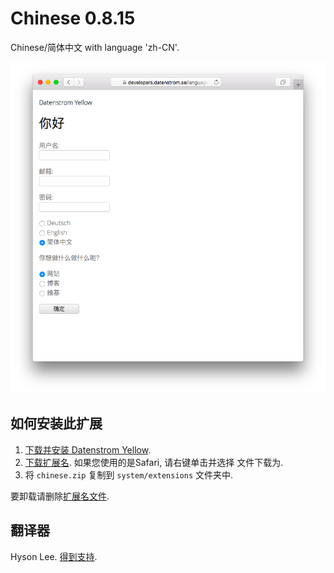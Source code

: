 Chinese 0.8.15
==============
Chinese/简体中文 with language 'zh-CN'.

<p align="center"><img src="chinese-screenshot.png?raw=true" alt="Screenshot"></p>

## 如何安装此扩展

1. [下载并安装 Datenstrom Yellow](https://github.com/datenstrom/yellow/).
2. [下载扩展名](https://github.com/datenstrom/yellow-extensions/raw/master/zip/chinese.zip). 如果您使用的是Safari, 请右键单击并选择 文件下载为.
3. 将 `chinese.zip` 复制到 `system/extensions` 文件夹中.

要卸载请删除[扩展名文件](extension.ini).

## 翻译器

Hyson Lee. [得到支持](https://extensions.datenstrom.se/help/).